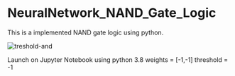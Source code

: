 # NeuralNetwork_NAND_Gate_Logic
This is a implemented NAND gate logic using python.

![treshold-and](https://user-images.githubusercontent.com/71406168/93456608-1ffdc200-f908-11ea-9fd4-4aea5dd877b2.jpg)


Launch on Jupyter Notebook using python 3.8
weights = [-1,-1]
threshold = -1
